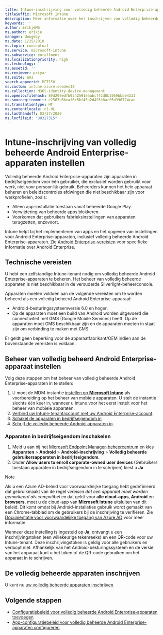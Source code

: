 ```yaml
---
title: Intune-inschrijving voor volledig beheerde Android Enterprise-apparaten instellen
titleSuffix: Microsoft Intune
description: Meer informatie over het inschrijven van volledig beheerde Android Enterprise-apparaten in Intune.
keywords: ''
author: ErikjeMS
ms.author: erikje
manager: dougeby
ms.date: 1/15/2018
ms.topic: conceptual
ms.service: microsoft-intune
ms.subservice: enrollment
ms.localizationpriority: high
ms.technology: ''
ms.assetid: ''
ms.reviewer: priyar
ms.suite: ems
search.appverid: MET150
ms.custom: intune-azure;seodec18
ms.collection: M365-identity-device-management
ms.openlocfilehash: 89d299edfb9542591eaabcf42d0b2069bbde4331
ms.sourcegitcommit: e2567b5beaf6c5bf45a2d493b8ac05d996774cac
ms.translationtype: HT
ms.contentlocale: nl-NL
ms.lasthandoff: 03/27/2020
ms.locfileid: "80327315"
---
```

# <a name="set-up-intune-enrollment-of-android-enterprise-fully-managed-devices"></a>Intune-inschrijving van volledig beheerde Android Enterprise-apparaten instellen 

Volledig beheerde Android Enterprise-apparaten zijn apparaten in bedrijfseigendom voor één gebruiker, die exclusief worden gebruikt voor werk, niet voor persoonlijk gebruik. Beheerders kunnen het hele apparaat beheren en beleidscontroles afdwingen die niet beschikbaar zijn voor werkprofielen, zoals:
- Alleen app-installatie toestaan vanaf beheerde Google Play.
- Verwijdering van beheerde apps blokkeren.
- Voorkomen dat gebruikers fabrieksinstellingen van apparaten terugzetten, enzovoort.

Intune helpt bij het implementeren van apps en het opgeven van instellingen voor Android Enterprise-apparaten, inclusief volledig beheerde Android Enterprise-apparaten. Zie [Android Enterprise-vereisten](https://support.google.com/work/android/answer/6174145?hl=en&ref_topic=6151012) voor specifieke informatie over Android Enterprise.

## <a name="technical-requirements"></a>Technische vereisten

U hebt een zelfstandige Intune-tenant nodig om volledig beheerde Android Enterprise-apparaten te beheren. Het beheer van volledig beheerde apparaten is niet beschikbaar in de verouderde Silverlight-beheerconsole.

Apparaten moeten voldoen aan de volgende vereisten om te worden beheerd als een volledig beheerd Android Enterprise-apparaat:

- Android-besturingssysteemversie 6.0 en hoger.
- Op de apparaten moet een build van Android worden uitgevoerd die connectiviteit met GMS (Google Mobile Services) heeft. Op de apparaten moet GMS beschikbaar zijn en de apparaten moeten in staat zijn om verbinding te maken met GMS.

Er geldt geen beperking voor de apparaatfabrikant/OEM indien aan de bovenstaande vereisten is voldaan.

## <a name="set-up-android-enterprise-fully-managed-device-management"></a>Beheer van volledig beheerd Android Enterprise-apparaat instellen

Volg deze stappen om het beheer van volledig beheerde Android Enterprise-apparaten in te stellen:

1. U moet de MDM-instantie [instellen op **Microsoft Intune**](../fundamentals/mdm-authority-set.md) als voorbereiding op het beheer van mobiele apparaten. U stelt de instantie slechts één keer in, wanneer u Intune voor het eerst instelt voor het beheer van mobiele apparaten.
2. [Verbind uw Intune-tenantaccount met uw Android Enterprise-account](connect-intune-android-enterprise.md).
3. [Schakel de apparaten in bedrijfseigendom in](#enable-corporate-owned-user-devices)
4. [Schrijf de volledig beheerde Android-apparaten in](#enroll-the-fully-managed-devices).

### <a name="enable-corporate-owned-user-devices"></a>Apparaten in bedrijfseigendom inschakelen

1. Meld u aan bij het [Microsoft Endpoint Manager-beheercentrum](https://go.microsoft.com/fwlink/?linkid=2109431) en kies **Apparaten** > **Android** > **Android-inschrijving**  > **Volledig beheerde gebruikersapparaten in bedrijfseigendom**.
2. Onder **Allow users to enroll corporate-owned user devices** (Gebruikers toestaan apparaten in bedrijfseigendom in te schrijven) kiest u **Ja**.

> [!NOTE]
> Als u een Azure AD-beleid voor voorwaardelijke toegang hebt gedefinieerd dat gebruikmaakt van de regel *vereisen dat een apparaat moet worden gemarkeerd als compatibel* en dat geldt voor **alle cloud-apps**, **Android** en **browsers**, moet u de cloud-app van **Microsoft Intune** uitsluiten van dit beleid. Dit komt omdat bij Android-installaties gebruik wordt gemaakt van een Chrome-tabblad om de gebruikers bij de inschrijving te verifiëren. Zie [Documentatie voor voorwaardelijke toegang van Azure AD](https://docs.microsoft.com/azure/active-directory/conditional-access/) voor meer informatie.

Wanneer deze instelling is ingesteld op **Ja**, ontvangt u een inschrijvingstoken (een willekeurige tekenreeks) en een QR-code voor uw Intune-tenant. Deze inschrijvingstoken is geldig voor alle gebruikers en verloopt niet. Afhankelijk van het Android-besturingssysteem en de versie van het apparaat kunt u het token of de QR-code gebruiken om het apparaat in te schrijven.

## <a name="enroll-the-fully-managed-devices"></a>De volledig beheerde apparaten inschrijven
U kunt nu [uw volledig beheerde apparaten inschrijven](android-dedicated-devices-fully-managed-enroll.md).

## <a name="next-steps"></a>Volgende stappen
- [Configuratiebeleid voor volledig beheerde Android Enterprise-apparaten toevoegen](../configuration/device-restrictions-android-for-work.md#device-owner-only)
- [App-configuratiebeleid voor volledig beheerde Android Enterprise-apparaten configureren](../apps/app-configuration-policies-use-android.md)

